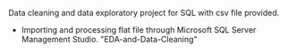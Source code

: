 Data cleaning and data exploratory project for SQL with csv file provided.

- Importing and processing flat file through Microsoft SQL Server Management Studio.
"EDA-and-Data-Cleaning" 
